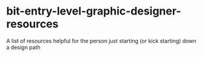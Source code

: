# bit-entry-level-graphic-designer-resources
A list of resources helpful for the person just starting (or kick starting)  down a design path
